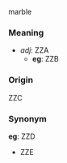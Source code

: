 marble
### Meaning
+ _adj_: ZZA
    + __eg__: ZZB

### Origin

ZZC

### Synonym

__eg__: ZZD

+ ZZE


